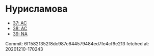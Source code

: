# Нурисламова
- [37: AC](37.md)
- [38: AC](38.md)
- [39: NA](39.md)

Commit: 6f15821352f8dc987c644579484ed7fe4cf9e213
 fetched at: 20201210-170243
